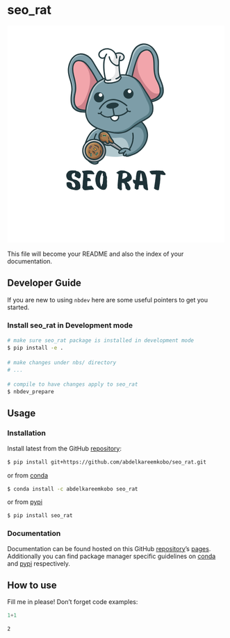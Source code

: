 # seo_rat


<!-- WARNING: THIS FILE WAS AUTOGENERATED! DO NOT EDIT! -->

![seo_rat](./nbs/images/seo_rat.png)

This file will become your README and also the index of your
documentation.

## Developer Guide

If you are new to using `nbdev` here are some useful pointers to get you
started.

### Install seo_rat in Development mode

``` sh
# make sure seo_rat package is installed in development mode
$ pip install -e .

# make changes under nbs/ directory
# ...

# compile to have changes apply to seo_rat
$ nbdev_prepare
```

## Usage

### Installation

Install latest from the GitHub
[repository](https://github.com/abdelkareemkobo/seo_rat):

``` sh
$ pip install git+https://github.com/abdelkareemkobo/seo_rat.git
```

or from [conda](https://anaconda.org/abdelkareemkobo/seo_rat)

``` sh
$ conda install -c abdelkareemkobo seo_rat
```

or from [pypi](https://pypi.org/project/seo_rat/)

``` sh
$ pip install seo_rat
```

### Documentation

Documentation can be found hosted on this GitHub
[repository](https://github.com/abdelkareemkobo/seo_rat)’s
[pages](https://abdelkareemkobo.github.io/seo_rat/). Additionally you
can find package manager specific guidelines on
[conda](https://anaconda.org/abdelkareemkobo/seo_rat) and
[pypi](https://pypi.org/project/seo_rat/) respectively.

## How to use

Fill me in please! Don’t forget code examples:

``` python
1+1
```

    2
